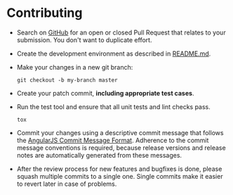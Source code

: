 # Contributing

* Search on [GitHub](https://github.com/escalate/loxone-ha-bridge-importer/pulls) for an open or closed Pull Request that relates to your submission. You don't want to duplicate effort.
* Create the development environment as described in [README.md](https://github.com/escalate/loxone-ha-bridge-importer/blob/master/README.md).
* Make your changes in a new git branch:

    ```shell
    git checkout -b my-branch master
    ```

* Create your patch commit, **including appropriate test cases**.
* Run the test tool and ensure that all unit tests and lint checks pass.

    ```shell
    tox
    ```

* Commit your changes using a descriptive commit message that follows the [AngularJS Commit Message Format](https://github.com/angular/angular.js/blob/master/DEVELOPERS.md#commits).
  Adherence to the commit message conventions is required, because release versions and release notes are automatically generated from these messages.
* After the review process for new features and bugfixes is done, please squash multiple commits to a single one. Single commits make it easier to revert later in case of problems. 
